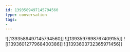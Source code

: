 ```yaml
---
id: 1393589497145794560
type: conversation
tags:
- 
---
```

![[1393589497145794560]]
![[1393597698767409155]]
![[1393601277968400386]]
![[1393603732365971456]]

